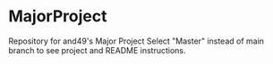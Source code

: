 # MajorProject
Repository for and49's Major Project
Select "Master" instead of main branch to see project and README instructions. 
